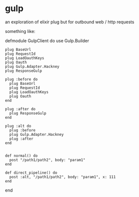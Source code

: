 # gulp

an exploration of elixir plug but for outbound web / http requests

something like:

  defmodule GulpClient do
    use Gulp.Builder

    plug BaseUrl
    plug RequestId
    plug LoadOauthKeys
    plug Oauth
    plug Gulp.Adapter.Hackney
    plug ResponseGulp

    plug :before do
      plug BaseUrl
      plug RequestId
      plug LoadOauthKeys
      plug Oauth
    end

    plug :after do
      plug ResponseGulp
    end

    plug :alt do
      plug :before
      plug Gulp.Adapter.Hackney
      plug :after
    end


    def normal() do
      post "/path1/path2", body: "param1"
    end

    def direct_pipeline() do
      post :alt, "/path1/path2", body: "param1", x: 111
    end
  end
